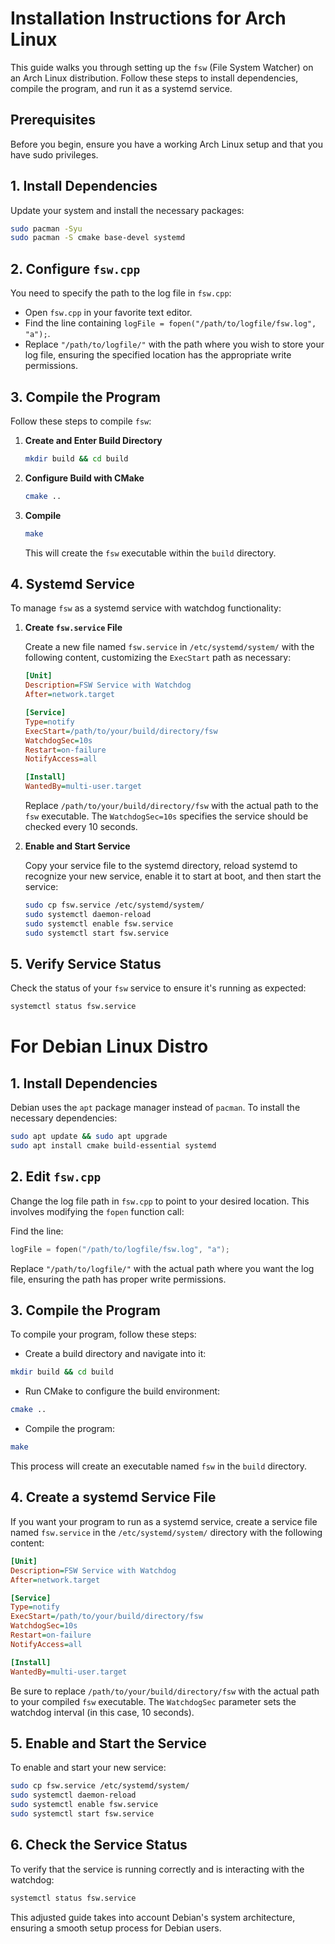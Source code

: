 # Installation Instructions for Arch Linux

This guide walks you through setting up the `fsw` (File System Watcher) on an Arch Linux distribution. Follow these steps to install dependencies, compile the program, and run it as a systemd service.

## Prerequisites

Before you begin, ensure you have a working Arch Linux setup and that you have sudo privileges.

## 1. Install Dependencies

Update your system and install the necessary packages:

```bash
sudo pacman -Syu
sudo pacman -S cmake base-devel systemd
```

## 2. Configure `fsw.cpp`

You need to specify the path to the log file in `fsw.cpp`:

- Open `fsw.cpp` in your favorite text editor.
- Find the line containing `logFile = fopen("/path/to/logfile/fsw.log", "a");`.
- Replace `"/path/to/logfile/"` with the path where you wish to store your log file, ensuring the specified location has the appropriate write permissions.

## 3. Compile the Program

Follow these steps to compile `fsw`:

1. **Create and Enter Build Directory**
    ```bash
    mkdir build && cd build
    ```
   
2. **Configure Build with CMake**
    ```bash
    cmake ..
    ```

3. **Compile**
    ```bash
    make
    ```
   
   This will create the `fsw` executable within the `build` directory.

## 4. Systemd Service

To manage `fsw` as a systemd service with watchdog functionality:

1. **Create `fsw.service` File**

   Create a new file named `fsw.service` in `/etc/systemd/system/` with the following content, customizing the `ExecStart` path as necessary:

    ```ini
    [Unit]
    Description=FSW Service with Watchdog
    After=network.target

    [Service]
    Type=notify
    ExecStart=/path/to/your/build/directory/fsw
    WatchdogSec=10s
    Restart=on-failure
    NotifyAccess=all

    [Install]
    WantedBy=multi-user.target
    ```

   Replace `/path/to/your/build/directory/fsw` with the actual path to the `fsw` executable. The `WatchdogSec=10s` specifies the service should be checked every 10 seconds.

2. **Enable and Start Service**
   
   Copy your service file to the systemd directory, reload systemd to recognize your new service, enable it to start at boot, and then start the service:

    ```bash
    sudo cp fsw.service /etc/systemd/system/
    sudo systemctl daemon-reload
    sudo systemctl enable fsw.service
    sudo systemctl start fsw.service
    ```

## 5. Verify Service Status

Check the status of your `fsw` service to ensure it's running as expected:

```bash
systemctl status fsw.service
```


# For Debian Linux Distro

## 1. Install Dependencies

Debian uses the `apt` package manager instead of `pacman`. To install the necessary dependencies:

```bash
sudo apt update && sudo apt upgrade
sudo apt install cmake build-essential systemd
```

## 2. Edit `fsw.cpp`

Change the log file path in `fsw.cpp` to point to your desired location. This involves modifying the `fopen` function call:

Find the line:
```cpp
logFile = fopen("/path/to/logfile/fsw.log", "a");
```

Replace `"/path/to/logfile/"` with the actual path where you want the log file, ensuring the path has proper write permissions.

## 3. Compile the Program

To compile your program, follow these steps:

- Create a build directory and navigate into it:
```bash
mkdir build && cd build
```

- Run CMake to configure the build environment:
```bash
cmake ..
```

- Compile the program:
```bash
make
```

This process will create an executable named `fsw` in the `build` directory.

## 4. Create a systemd Service File

If you want your program to run as a systemd service, create a service file named `fsw.service` in the `/etc/systemd/system/` directory with the following content:

```ini
[Unit]
Description=FSW Service with Watchdog
After=network.target

[Service]
Type=notify
ExecStart=/path/to/your/build/directory/fsw
WatchdogSec=10s
Restart=on-failure
NotifyAccess=all

[Install]
WantedBy=multi-user.target
```

Be sure to replace `/path/to/your/build/directory/fsw` with the actual path to your compiled `fsw` executable. The `WatchdogSec` parameter sets the watchdog interval (in this case, 10 seconds).

## 5. Enable and Start the Service

To enable and start your new service:

```bash
sudo cp fsw.service /etc/systemd/system/
sudo systemctl daemon-reload
sudo systemctl enable fsw.service
sudo systemctl start fsw.service
```

## 6. Check the Service Status

To verify that the service is running correctly and is interacting with the watchdog:

```bash
systemctl status fsw.service
```

This adjusted guide takes into account Debian's system architecture, ensuring a smooth setup process for Debian users.
